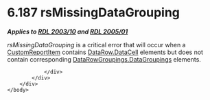 <html dir="LTR" xmlns:mshelp="http://msdn.microsoft.com/mshelp" xmlns:ddue="http://ddue.schemas.microsoft.com/authoring/2003/5" xmlns:xlink="http://www.w3.org/1999/xlink" xmlns:tool="http://www.microsoft.com/tooltip">
    <head>
        <meta http-equiv="Content-Type" content="text/html; CHARSET=utf-8"></meta>
        <meta name="save" content="history"></meta>
        <title>6.187 rsMissingDataGrouping</title>
        <xml>
            <mshelp:toctitle title="6.187 rsMissingDataGrouping"></mshelp:toctitle>
            <mshelp:rltitle title="[MS-RDL]: rsMissingDataGrouping"></mshelp:rltitle>
            <mshelp:keyword index="A" term="217e74ba-cffb-4969-8548-d7837dfc8348"></mshelp:keyword>
            <mshelp:attr name="DCSext.ContentType" value="open specification"></mshelp:attr>
            <mshelp:attr name="AssetID" value="217e74ba-cffb-4969-8548-d7837dfc8348"></mshelp:attr>
            <mshelp:attr name="TopicType" value="kbRef"></mshelp:attr>
            <mshelp:attr name="DCSext.Title" value="[MS-RDL]: rsMissingDataGrouping" />
        </xml>
    </head>
    <body>
        <div id="header">
            <h1 class="heading">6.187 rsMissingDataGrouping</h1>
        </div>
        <div id="mainSection">
            <div id="mainBody">
                <div id="allHistory" class="saveHistory"></div>
                <div id="sectionSection0" class="section" name="collapseableSection">
                    

<p><b><i>Applies to </i></b><a href="a7e2ad00-07c8-4f6d-80ab-3ad55df7b233.html"><b><i>RDL 2003/10</i></b></a><b><i>
and </i></b><a href="3ebe2912-4958-4832-b391-cad1f5e13338.html"><b><i>RDL 2005/01</i></b></a></p>

<p><i>rsMissingDataGrouping</i> is a critical error that will
occur when a <a href="6bb7b35c-e517-4444-a96b-9f2ccdd1a642.html">CustomReportItem</a>
contains <a href="29767cc1-e80f-438f-86b4-e41ee9bc81c4.html">DataRow.DataCell</a>
elements but does not contain corresponding <a href="aef16c16-4447-47f9-bbdf-61249c62683a.html">DataRowGroupings.DataGroupings</a>
elements.</p>


                </div>
            </div>
        </div>
    </body>
</html>